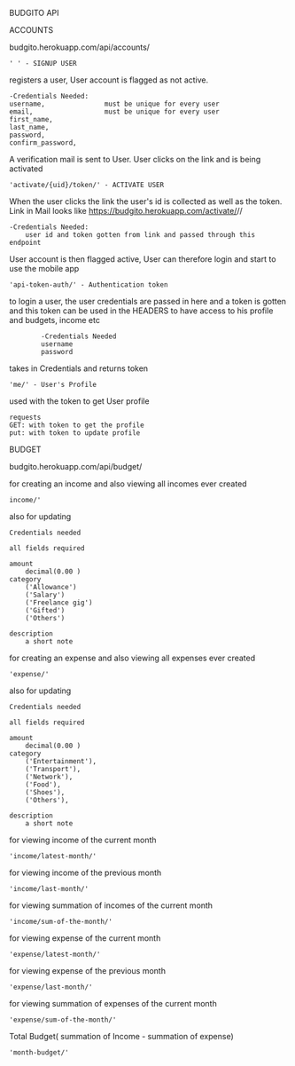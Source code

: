 BUDGITO API


ACCOUNTS

budgito.herokuapp.com/api/accounts/

    ' ' - SIGNUP USER

registers a user, User account is flagged as not active. 

    -Credentials Needed: 
    username,               must be unique for every user
    email,                  must be unique for every user
    first_name, 
    last_name, 
    password, 
    confirm_password,
        
A verification mail is sent to User.
User clicks on the link and is being activated
        
    'activate/{uid}/token/' - ACTIVATE USER

When the user clicks the link the user's id is collected as well as the token.
Link in Mail looks like 
https://budgito.herokuapp.com/activate/<uid>/<token>/
             
    -Credentials Needed:
        user id and token gotten from link and passed through this endpoint
                
User account is then flagged active, User can therefore login
and start to use the mobile app

    'api-token-auth/' - Authentication token

to login a user, the user credentials are passed in here and a token is gotten
and this token can be used in the HEADERS to have access to his profile and budgets,
income etc
            
            -Credentials Needed
            username 
            password

takes in Credentials and returns token
            
    'me/' - User's Profile

used with the token to get User profile

    requests
    GET: with token to get the profile
    put: with token to update profile



BUDGET

budgito.herokuapp.com/api/budget/

for creating an income and also viewing all incomes ever created

    income/'
    
also for updating
    
    Credentials needed
    
    all fields required
    
    amount
        decimal(0.00 )
    category   
        ('Allowance')
        ('Salary')
        ('Freelance gig')
        ('Gifted')
        ('Others')
    
    description
        a short note 
    
for creating an expense and also viewing all expenses ever created
    
    'expense/'
  
  also for updating
    
    Credentials needed
    
    all fields required
    
    amount
        decimal(0.00 )
    category   
        ('Entertainment'),
        ('Transport'),
        ('Network'),
        ('Food'),
        ('Shoes'),
        ('Others'),
    
    description
        a short note 
    
    
for viewing income of the current month
    
    'income/latest-month/'
    
for viewing income of the previous month

    'income/last-month/'
    
for viewing summation of incomes of the current month

    'income/sum-of-the-month/'
    
for viewing expense of the current month

    'expense/latest-month/'
   
for viewing expense of the previous month 

    'expense/last-month/'
    
for viewing summation of expenses of the current month

    'expense/sum-of-the-month/'
    
Total Budget( summation of Income - summation of expense)

    'month-budget/'